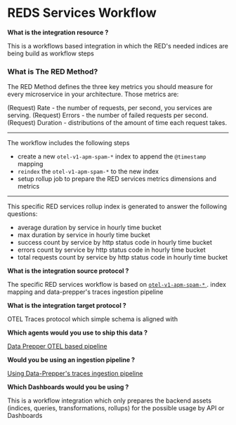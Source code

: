 # REDS Services Workflow

**What is the integration resource ?**

This is a workflows based integration in which the RED's needed indices are being build as workflow steps

### What is The RED Method?

The RED Method defines the three key metrics you should measure for every microservice in your architecture. Those metrics are:

(Request) Rate - the number of requests, per second, you services are serving.
(Request) Errors - the number of failed requests per second.
(Request) Duration - distributions of the amount of time each request takes.


---
The workflow includes the following steps

 - create a new `otel-v1-apm-spam-*` index to append the `@timestamp` mapping 
 - `reindex` the `otel-v1-apm-spam-*` to the new index
 - setup rollup job to prepare the RED services metrics dimensions and metrics

---

This specific RED services rollup index is generated to answer the following questions:
- average duration by service in hourly time bucket
- max duration by service in hourly time bucket
- success count by service by http status code in hourly time bucket
- errors count by service by http status code in hourly time bucket
- total requests count by service by http status code in hourly time bucket





**What is the integration source protocol ?**

The specific RED services workflow is based on [`otel-v1-apm-spam-*` ](https://github.com/opensearch-project/opensearch-catalog/blob/main/schema/observability/traces/traces-1.0.0.mapping). index mapping and data-prepper's traces ingestion pipeline

**What is the integration target protocol ?**

OTEL Traces protocol which simple schema is aligned with

**Which agents would you use to ship this data ?**

[Data Prepper OTEL based pipeline](https://opensearch.org/docs/latest/data-prepper/)

**Would you be using an ingestion pipeline ?**

[Using Data-Prepper's traces ingestion pipeline](https://github.com/opensearch-project/data-prepper/blob/main/docs/trace_analytics.md)

**Which Dashboards would you be using ?**

This is a workflow integration which only prepares the backend assets (indices, queries, transformations, rollups) for the possible usage by API or Dashboards
